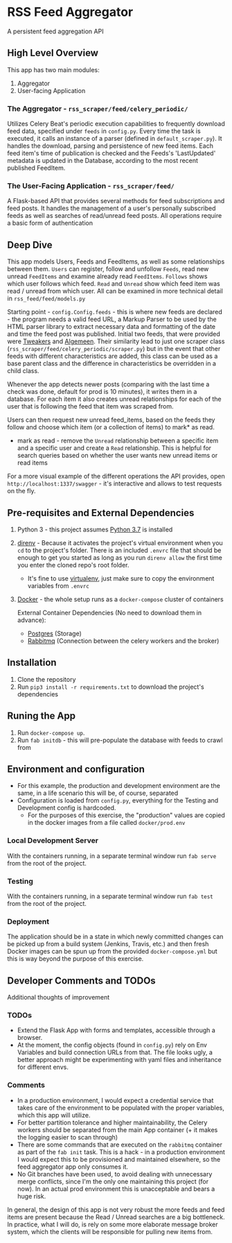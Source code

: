 # RSS Feed Aggregator
A persistent feed aggregation API

## High Level Overview
This app has two main modules:
1. Aggregator
2. User-facing Application

### The Aggregator - `rss_scraper/feed/celery_periodic/`
Utilizes Celery Beat's periodic execution capabilities to frequently download feed data, specified under `feeds` in `config.py`.
Every time the task is executed, it calls an instance of a parser (defined in `default_scraper.py`).
It handles the download, parsing and persistence of new feed items.
Each feed item's time of publication is checked and the Feeds's 'LastUpdated' metadata is updated in the Database, according to the most recent published FeedItem.

### The User-Facing Application - `rss_scraper/feed/`
A Flask-based API that provides several methods for feed subscriptions and feed posts.
It handles the management of a user's personally subscribed feeds as well as searches of read/unread feed posts.
All operations require a basic form of authentication

## Deep Dive
This app models Users, Feeds and FeedItems, as well as some relationships between them.
`Users` can register, follow and unfollow `Feeds`, read new unread `FeedItems` and examine already read `FeedItems`.
`Follows` shows which user follows which feed.
`Read` and `Unread` show which feed item was read / unread from which user.
All can be examined in more technical detail in `rss_feed/feed/models.py`

Starting point - `config.Config.feeds` - this is where new feeds are declared - the program needs a valid feed URL, a Markup Parser to be used by the HTML parser library to extract necessary data and formatting of the date and time the feed post was published.
Initial two feeds, that were provided were [Tweakers](https://feeds.feedburner.com/tweakers/mixed) and [Algemeen](http://www.nu.nl/rss/Algemeen). Their similarity lead to just one scraper class (`rss_scraper/feed/celery_periodic/scraper.py`) but in the event that other feeds with different characteristics are added, this class can be used as a base parent class and the difference in characteristics be overridden in a child class.

Whenever the app detects newer posts (comparing with the last time a check was done, default for prod is 10 minutes), it writes them in a database.
For each item it also creates unread relationships for each of the user that is following the feed that item was scraped from.

Users can then request new unread feed_items, based on the feeds they follow and choose which item (or a collection of items) to mark* as read.
  * mark as read - remove the `Unread` relationship between a specific item and a specific user and create a `Read` relationship. This is helpful for search queries based on whether the user wants new unread items or read items

For a more visual example of the different operations the API provides, open `http://localhost:1337/swagger` - it's interactive and allows to test requests on the fly.


## Pre-requisites and External Dependencies
 1. Python 3 - this project assumes [Python 3.7](https://www.python.org/downloads/) is installed
 2. [direnv](https://direnv.net/) - Because it activates the project's virtual environment when you `cd` to the project's folder. There is an included `.envrc` file that should be enough to get you started as long as you run `direnv allow` the first time you enter the cloned repo's root folder.
    * It's fine to use [virtualenv](https://virtualenv.pypa.io/en/latest/), just make sure to copy the environment variables from `.envrc`
 3. [Docker](https://docs.docker.com/get-docker/) - the whole setup runs as a `docker-compose` cluster of containers

    External Container Dependencies (No need to download them in advance):
    * [Postgres](https://hub.docker.com/_/postgres) (Storage)
    * [Rabbitmq](https://hub.docker.com/_/rabbitmq) (Connection between the celery workers and the broker)

## Installation
 1. Clone the repository
 2. Run `pip3 install -r requirements.txt` to download the project's dependencies

## Runing the App
 1. Run `docker-compose up`.
 2. Run `fab initdb` - this will pre-populate the database with feeds to crawl from


## Environment and configuration
 * For this example, the production and development environment are the same, in a life scenario this will be, of course, separated
 * Configuration is loaded from `config.py`, everything for the Testing and Development config is hardcoded.
   * For the purposes of this exercise, the "production" values are copied in the docker images from a file called `docker/prod.env`
    
### Local Development Server
With the containers running, in a separate terminal window run `fab serve` from the root of the project.

### Testing
With the containers running, in a separate terminal window run `fab test` from the root of the project.

### Deployment
The application should be in a state in which newly committed changes can be picked up from a build system (Jenkins, Travis, etc.) and then fresh Docker images can be spun up from the provided `docker-compose.yml` but this is way beyond the purpose of this exercise.

## Developer Comments and TODOs
Additional thoughts of improvement

### TODOs
 * Extend the Flask App with forms and templates, accessible through a browser.
 * At the moment, the config objects (found in `config.py`) rely on Env Variables and build connection URLs from that. The file looks ugly, a better approach might be experimenting with yaml files and inheritance for different envs.
    
### Comments
 * In a production environment, I would expect a credential service that takes care of the environment to be populated with the proper variables, which this app will utilize.
 * For better partition tolerance and higher maintainability, the Celery workers should be separated from the main App container (+ it makes the logging easier to scan through)
 * There are some commands that are executed on the `rabbitmq` container as part of the `fab init` task. This is a hack - in a production environment I would expect this to be provisioned and maintained elsewhere, so the feed aggregator app only consumes it.
 * No Git branches have been used, to avoid dealing with unnecessary merge conflicts, since I'm the only one maintaining this project (for now). In an actual prod environment this is unacceptable and bears a huge risk.
 
In general, the design of this app is not very robust the more feeds and feed items are present because the Read / Unread searches are a big bottleneck.
In practice, what I will do, is rely on some more elaborate message broker system, which the clients will be responsible for pulling new items from.